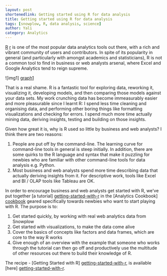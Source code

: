 ```yaml
---
layout: post
shortenedlink: Getting started using R for data analysis
title: Getting started using R for data analysis
tags: [snowplow, R, data analysis, science]
author: Yali
category: Analytics
---
```


[R] [r] is one of the most popular data analytics tools out there, with a rich and vibrant community of users and contributors. In spite of its popularity in general (and particularly with amongst academics and statisticians), R is not a common tool to find in business or web analysts arsenal, where Excel and Google Analytics tend to reign supreme.

![img1] [graph1]

That is a real shame. R is a fantastic tool for exploring data, reworking it, visualizing it, developing models, and then comparing those models against your data sets. My work crunching data has become immeasurably easier and more pleasurable since I learnt R: I spend less time cleaning and organising data, and performing other boring things like formatting visualizations and checking for errors. I spend much more time actually mining data, deriving insights, testing and building on those insights.

Given how great it is, why is R used so little by business and web analysts? I think there are two reasons:

1. People are put off by the command-line. The learning curve for command-line tools in general is steep initially. In addition, there are some quirks to the R language and syntax that make it puzzling for newbies who are familiar with other command-line tools for data analysis e.g. Python.
2. Most business and web analysts spend more time describing data that actually deriving insights from it. For descriptive work, tools like Excel and BI / OLAP tools like Tableau are OK.

In order to encourage business and web analysts get started with R, we've put together [a tutorial] [getting-started-with-r] in the [Analytics Cookbook] [cookbook] geared specifically towards newbies who want to start playing with R. The purpose is to:

1. Get started quickly, by working with real web analytics data from Snowplow
2. Get started with visualizations, to make the data come alive
3. Cover the basics of concepts like factors and data frames, which are core to the way R works
4. Give enough of an overview with the example that someone who works through the tutorial can then go off and productively use the multitude of other resources out there to build their knowledge of R.

The recipe - [Getting Started with R] [getting-started-with-r], is available [here] [getting-started-with-r].

[getting-started-with-r]: /analytics/tools-and-techniques/get-started-analysing-snowplow-data-with-r.html
[graph1]: /assets/img/analytics/tools/r/boxplot.png
[cookbook]: /analytics/index.html
[r]: http://cran.r-project.org/